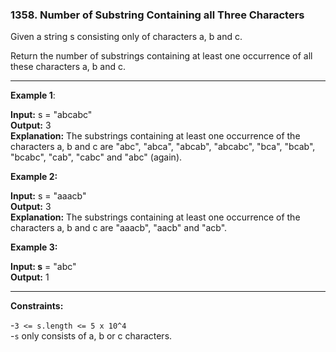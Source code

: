 ### 1358. Number of Substring Containing all Three Characters


Given a string s consisting only of characters a, b and c.

Return the number of substrings containing at least one occurrence of all these characters a, b and c.

 ---

**Example 1**:

**Input:** s = "abcabc"  
**Output:** 3  
**Explanation:** The substrings containing at least one occurrence of the characters a, b and c are "abc", "abca", "abcab", "abcabc", "bca", "bcab", "bcabc", "cab", "cabc" and "abc" (again). 

**Example 2:**

**Input:** s = "aaacb"  
**Output:** 3  
**Explanation:** The substrings containing at least one occurrence of the characters a, b and c are "aaacb", "aacb" and "acb". 

**Example 3:**

**Input: s** = "abc"  
**Output:** 1
 
---

**Constraints:**

-`3 <= s.length <= 5 x 10^4`  
-`s` only consists of a, b or c characters.